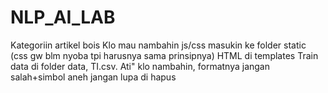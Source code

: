 # NLP_AI_LAB
Kategoriin artikel bois
Klo mau nambahin js/css masukin ke folder static (css gw blm nyoba tpi harusnya sama prinsipnya)
HTML di templates
Train data di folder data, TI.csv. Ati" klo nambahin, formatnya jangan salah+simbol aneh jangan lupa di hapus

